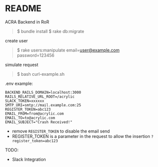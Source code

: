 # README

ACRA Backend in RoR 

> $ bundle install 
> $ rake db:migrate

create user
> $ rake users:manipulate email=user@example.com password=123456

simulate request
> $ bash curl-example.sh

.env example:

```
BACKEND_RAILS_DOMAIN=localhost:3000
RAILS_RELATIVE_URL_ROOT=/acrylic
SLACK_TOKEN=xxxxxx
SMTP_URI=smtp://mail.example.com:25
REGISTER_TOKEN=abc123
EMAIL_FROM=from@acrylic.com
EMAIL_TO=to@acrylic.com
EMAIL_SUBJECT="Crash Received!"
```

* remove `REGISTER_TOKEN` to disable the email send
* REGISTER_TOKEN is a parameter in the request to allow the insertion `?register_token=abc123`

TODO:
- Slack Integration